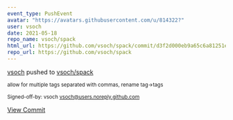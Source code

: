 ```yaml
---
event_type: PushEvent
avatar: "https://avatars.githubusercontent.com/u/814322?"
user: vsoch
date: 2021-05-18
repo_name: vsoch/spack
html_url: https://github.com/vsoch/spack/commit/d3f2d000eb9a65c6a81251e1d0554670734c6004
repo_url: https://github.com/vsoch/spack
---
```


<a href='https://github.com/vsoch' target='_blank'>vsoch</a> pushed to <a href='https://github.com/vsoch/spack' target='_blank'>vsoch/spack</a>

<small>allow for multiple tags separated with commas, rename tag->tags

Signed-off-by: vsoch <vsoch@users.noreply.github.com></small>

<a href='https://github.com/vsoch/spack/commit/d3f2d000eb9a65c6a81251e1d0554670734c6004' target='_blank'>View Commit</a>